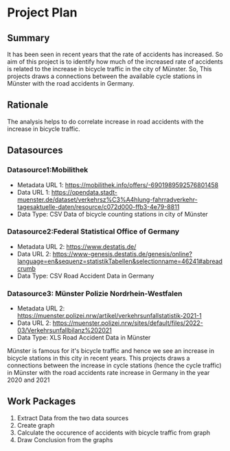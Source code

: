 # Project Plan

## Summary

<!-- Describe your data science project in max. 5 sentences. -->
It has been seen in recent years that the rate of accidents has increased. 
So aim of this project is to identify how much of the increased rate of accidents is related to the increase in bicycle traffic in the city of Münster.
So, This projects draws a connections between the available cycle stations in Münster with the road accidents in Germany. 

## Rationale

<!-- Outline the impact of the analysis, e.g. which pains it solves. -->
The analysis helps to do correlate increase in road accidents with the increase in bicycle traffic.

## Datasources

<!-- Describe each datasources you plan to use in a section. Use the prefic "DatasourceX" where X is the id of the datasource. -->

### Datasource1:Mobilithek
* Metadata URL 1: https://mobilithek.info/offers/-6901989592576801458
* Data URL 1: https://opendata.stadt-muenster.de/dataset/verkehrsz%C3%A4hlung-fahrradverkehr-tagesaktuelle-daten/resource/c072d000-ffb3-4e79-8811 
* Data Type: CSV
Data of bicycle counting stations in city of Münster

### Datasource2:Federal Statistical Office of Germany
* Metadata URL 2: https://www.destatis.de/
* Data URL 2: https://www-genesis.destatis.de/genesis/online?language=en&sequenz=statistikTabellen&selectionname=46241#abreadcrumb
* Data Type: CSV
Road Accident Data in Germany

### Datasource3: Münster Polizie Nordrhein-Westfalen
* Metadata URL 2: https://muenster.polizei.nrw/artikel/verkehrsunfallstatistik-2021-1
* Data URL 2: https://muenster.polizei.nrw/sites/default/files/2022-03/Verkehrsunfallbilanz%202021
* Data Type: XLS
Road Accident Data in Münster

Münster is famous for it's bicycle traffic and hence we see an increase in bicycle stations in this city in recent years.
This projects draws a connections between the increase in cycle stations (hence the cycle traffic) in Münster with the road accidents rate increase in Germany in the year 2020 and 2021

## Work Packages

<!-- List of work packages ordered sequentially, each pointing to an issue with more details. -->

1. Extract Data from the two data sources
2. Create graph
3. Calculate the occurence of accidents with bicycle traffic from graph
4. Draw Conclusion from the graphs

[i1]: https://github.com/jvalue/2023-amse-template/issues/1
